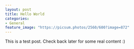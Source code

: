 ```yaml
---
layout: post
title: Hello World
categories:
- General
feature_image: "https://picsum.photos/2560/600?image=872"
---
```


This is a test post. Check back later for some real content :)
